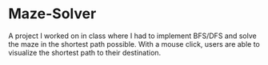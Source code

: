 # Maze-Solver

A project I worked on in class where I had to implement BFS/DFS and solve the maze in the shortest path possible. With a mouse click, users are able to visualize the shortest path to their destination.
